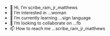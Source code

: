 - 👋 Hi, I’m scribe_ram_jr_matthews
- 👀 I’m interested in ...woman
- 🌱 I’m currently learning ...sign language 
- 💞️ I’m looking to collaborate on ...fb
- 📫 How to reach me ...scribe_ram_jr_matthews
<!---
scribe_ram_jr_matthews/scribe_ram_jr_matthews is a ✨ special ✨ repository because its `README.md` (this file) appears on your GitHub profile.
You can click the Preview link to take a look at your changes.
--->
